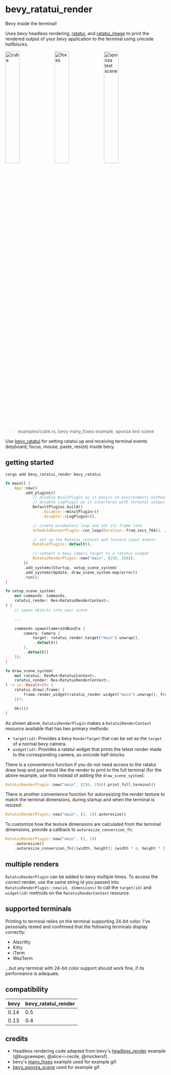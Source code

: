 # bevy_ratatui_render

Bevy inside the terminal!

Uses bevy headless rendering, [ratatui](https://github.com/ratatui-org/ratatui), and
[ratatui_image](https://github.com/benjajaja/ratatui-image) to print the rendered output
of your bevy application to the terminal using unicode halfblocks.

<p float="left">
<img src="https://assets.cxreiff.com/github/cube.gif" width="30%" alt="cube">
<img src="https://assets.cxreiff.com/github/foxes.gif" width="30%" alt="foxes">
<img src="https://assets.cxreiff.com/github/sponza.gif" width="30%" alt="sponza test scene">
<p>

> examples/cube.rs, bevy many_foxes example, sponza test scene

Use [bevy_ratatui](https://github.com/joshka/bevy_ratatui/tree/main) for setting ratatui up
and receiving terminal events (keyboard, focus, mouse, paste, resize) inside bevy.

## getting started

`cargo add bevy_ratatui_render bevy_ratatui`

```rust
fn main() {
    App::new()
        .add_plugins((
            // disable WinitPlugin as it panics in environments without a display server
            // disable LogPlugin as it interferes with terminal output.
            DefaultPlugins.build()
                .disable::<WinitPlugin>()
                .disable::<LogPlugin>(),

            // create windowless loop and set its frame rate
            ScheduleRunnerPlugin::run_loop(Duration::from_secs_f64(1. / 60.)),

            // set up the Ratatui context and forward input events
            RatatuiPlugins::default(),

            // connect a bevy camera target to a ratatui widget
            RatatuiRenderPlugin::new("main", (256, 256)),
        ))
        .add_systems(Startup, setup_scene_system)
        .add_systems(Update, draw_scene_system.map(error))
        .run();
}

fn setup_scene_system(
    mut commands: Commands,
    ratatui_render: Res<RatatuiRenderContext>,
) {
    // spawn objects into your scene

    ...

    commands.spawn(Camera3dBundle {
        camera: Camera {
            target: ratatui_render.target("main").unwrap(),
            ..default()
        },
        ..default()
    });
}

fn draw_scene_system(
    mut ratatui: ResMut<RatatuiContext>,
    ratatui_render: Res<RatatuiRenderContext>,
) -> io::Result<()> {
    ratatui.draw(|frame| {
        frame.render_widget(ratatui_render.widget("main").unwrap(), frame.size());
    })?;

    Ok(())
}
```

As shown above, `RatatuiRenderPlugin` makes a `RatatuiRenderContext` resource available that has two
primary methods:

- `target(id)`: Provides a bevy `RenderTarget` that can be set as the `target` of a normal bevy camera.
- `widget(id)`: Provides a ratatui widget that prints the latest render made to the corresponding camera,
as unicode half-blocks.

There is a convenience function if you do not need access to the ratatui draw loop and just would
like the render to print to the full terminal (for the above example, use this instead of adding the
`draw_scene_system`):

```rust
RatatuiRenderPlugin::new("main", (256, 256)).print_full_terminal()
```

There is another convenience function for autoresizing the render texture to match the terminal
dimensions, during startup and when the terminal is resized:

```rust
RatatuiRenderPlugin::new("main", (1, 1)).autoresize()
```

To customize how the texture dimensions are calculated from the terminal dimensions, provide a callback
to `autoresize_conversion_fn`:

```rust
RatatuiRenderPlugin::new("main", (1, 1))
    .autoresize()
    .autoresize_conversion_fn(|(width, height)| (width * 4, height * 3))
```

## multiple renders

`RatatuiRenderPlugin` can be added to bevy multiple times. To access the correct render, use the same
string id you passed into `RatatuiRenderPlugin::new(id, dimensions)` to call the `target(id)` and
`widget(id)` methods on the `RatatuiRenderContext` resource.

## supported terminals

Printing to terminal relies on the terminal supporting 24-bit color. I've personally tested and confirmed
that the following terminals display correctly:

- Alacritty
- Kitty
- iTerm
- WezTerm

...but any terminal with 24-bit color support should work fine, if its performance is adequate.

## compatibility

| bevy  | bevy_ratatui_render |
|-------|---------------------|
| 0.14  | 0.5                 |
| 0.13  | 0.4                 |

## credits

* Headless rendering code adapted from bevy's
[headless_render](https://github.com/bevyengine/bevy/blob/main/examples/app/headless_renderer.rs)
example (@bugsweeper, @alice-i-cecile, @mockersf).
* bevy's [many_foxes](https://github.com/bevyengine/bevy/blob/main/examples/stress_tests/many_foxes.rs)
example used for example gif.
* [bevy_sponza_scene](https://github.com/DGriffin91/bevy_sponza_scene) used for example gif.
